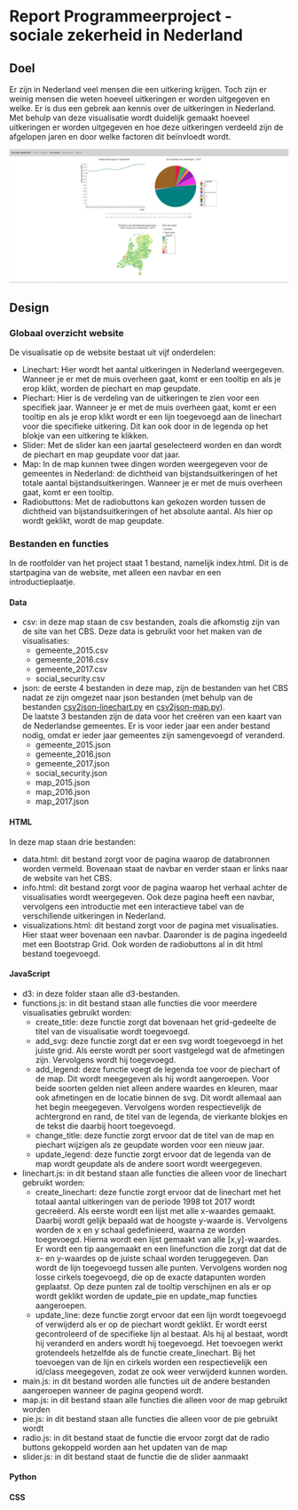 # Report Programmeerproject - sociale zekerheid in Nederland
## Doel
Er zijn in Nederland veel mensen die een uitkering krijgen. Toch zijn er weinig mensen die weten hoeveel uitkeringen er worden uitgegeven en welke. Er is dus een gebrek aan kennis over de uitkeringen in Nederland. Met behulp van deze visualisatie wordt duidelijk gemaakt hoeveel uitkeringen er worden uitgegeven en hoe deze uitkeringen verdeeld zijn de afgelopen jaren en door welke factoren dit beïnvloedt wordt.

<img src="doc/vis2.jpg" width=1200>

## Design
### Globaal overzicht website
De visualisatie op de website bestaat uit vijf onderdelen:
* Linechart: Hier wordt het aantal uitkeringen in Nederland weergegeven. Wanneer je er met de muis overheen gaat, komt er een tooltip en als je erop klikt, worden de piechart en map geupdate.
* Piechart: Hier is de verdeling van de uitkeringen te zien voor een specifiek jaar. Wanneer je er met de muis overheen gaat, komt er een tooltip en als je erop klikt wordt er een lijn toegevoegd aan de linechart voor die specifieke uitkering. Dit kan ook door in de legenda op het blokje van een uitkering te klikken.
* Slider: Met de slider kan een jaartal geselecteerd worden en dan wordt de piechart en map geupdate voor dat jaar.
* Map: In de map kunnen twee dingen worden weergegeven voor de gemeentes in Nederland: de dichtheid van bijstandsuitkeringen of het totale aantal bijstandsuitkeringen. Wanneer je er met de muis overheen gaat, komt er een tooltip.
* Radiobuttons: Met de radiobuttons kan gekozen worden tussen de dichtheid van bijstandsuitkeringen of het absolute aantal. Als hier op wordt geklikt, wordt de map geupdate.

### Bestanden en functies
In de rootfolder van het project staat 1 bestand, namelijk index.html. Dit is de startpagina van de website, met alleen een navbar en een introductieplaatje.

#### Data
* csv: in deze map staan de csv bestanden, zoals die afkomstig zijn van de site van het CBS. Deze data is gebruikt voor het maken van de visualisaties:
  * gemeente_2015.csv
  * gemeente_2016.csv
  * gemeente_2017.csv
  * social_security.csv
* json: de eerste 4 bestanden in deze map, zijn de bestanden van het CBS nadat ze zijn omgezet naar json bestanden (met behulp van de bestanden [csv2json-linechart.py](#Python) en [csv2json-map.py](#Python)).<br> De laatste 3 bestanden zijn de data voor het creëren van een kaart van de Nederlandse gemeentes. Er is voor ieder jaar een ander bestand nodig, omdat er ieder jaar gemeentes zijn samengevoegd of veranderd.
  * gemeente_2015.json
  * gemeente_2016.json
  * gemeente_2017.json
  * social_security.json
  * map_2015.json
  * map_2016.json
  * map_2017.json

#### HTML
In deze map staan drie bestanden:
* data.html: dit bestand zorgt voor de pagina waarop de databronnen worden vermeld. Bovenaan staat de navbar en verder staan er links naar de website van het CBS.
* info.html: dit bestand zorgt voor de pagina waarop het verhaal achter de visualisaties wordt weergegeven. Ook deze pagina heeft een navbar, vervolgens een introductie met een interactieve tabel van de verschillende uitkeringen in Nederland.
* visualizations.html: dit bestand zorgt voor de pagina met visualisaties. Hier staat weer bovenaan een navbar. Daaronder is de pagina ingedeeld met een Bootstrap Grid. Ook worden de radiobuttons al in dit html bestand toegevoegd.

#### JavaScript
* d3: in deze folder staan alle d3-bestanden.
* functions.js: in dit bestand staan alle functies die voor meerdere visualisaties gebruikt worden:
  * create_title: deze functie zorgt dat bovenaan het grid-gedeelte de titel van de visualisatie wordt toegevoegd.
  * add_svg: deze functie zorgt dat er een svg wordt toegevoegd in het juiste grid. Als eerste wordt per soort vastgelegd wat de afmetingen zijn. Vervolgens wordt hij toegevoegd.
  * add_legend: deze functie voegt de legenda toe voor de piechart of de map. Dit wordt meegegeven als hij wordt aangeroepen. Voor beide soorten gelden niet alleen andere waardes en kleuren, maar ook afmetingen en de locatie binnen de svg. Dit wordt allemaal aan het begin meegegeven. Vervolgens worden respectievelijk de achtergrond en rand, de titel van de legenda, de vierkante blokjes en de tekst die daarbij hoort toegevoegd.
  * change_title: deze functie zorgt ervoor dat de titel van de map en piechart wijzigen als ze geupdate worden voor een nieuw jaar.
  * update_legend: deze functie zorgt ervoor dat de legenda van de map wordt geupdate als de andere soort wordt weergegeven.
* linechart.js: in dit bestand staan alle functies die alleen voor de linechart gebruikt worden:
  * create_linechart: deze functie zorgt ervoor dat de linechart met het totaal aantal uitkeringen van de periode 1998 tot 2017 wordt gecreëerd. Als eerste wordt een lijst met alle x-waardes gemaakt. Daarbij wordt gelijk bepaald wat de hoogste y-waarde is. Vervolgens worden de x en y schaal gedefinieerd, waarna ze worden toegevoegd. Hierna wordt een lijst gemaakt van alle [x,y]-waardes. Er wordt een tip aangemaakt en een linefunction die zorgt dat dat de x- en y-waardes op de juiste schaal worden teruggegeven. Dan wordt de lijn toegevoegd tussen alle punten. Vervolgens worden nog losse cirkels toegevoegd, die op de exacte datapunten worden geplaatst. Op deze punten zal de tooltip verschijnen en als er op wordt geklikt worden de update_pie en update_map functies aangeroepen.
  * update_line: deze functie zorgt ervoor dat een lijn wordt toegevoegd of verwijderd als er op de piechart wordt geklikt. Er wordt eerst gecontroleerd of de specifieke lijn al bestaat. Als hij al bestaat, wordt hij veranderd en anders wordt hij toegevoegd. Het toevoegen werkt grotendeels hetzelfde als de functie create_linechart. Bij het toevoegen van de lijn en cirkels worden een respectievelijk een id/class meegegeven, zodat ze ook weer verwijderd kunnen worden.
* main.js: in dit bestand worden alle functies uit de andere bestanden aangeroepen wanneer de pagina geopend wordt.
* map.js: in dit bestand staan alle functies die alleen voor de map gebruikt worden
* pie.js: in dit bestand staan alle functies die alleen voor de pie gebruikt wordt
* radio.js: in dit bestand staat de functie die ervoor zorgt dat de radio buttons gekoppeld worden aan het updaten van de map
* slider.js: in dit bestand staat de functie die de slider aanmaakt

#### Python

#### CSS
